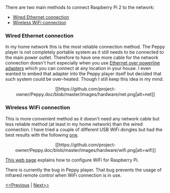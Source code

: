 There are two main methods to connect Raspberry Pi 2 to the network:
* [Wired Ethernet connection](#wired)
* [Wireless WiFi connection](#wifi)

### Wired Ethernet connection <a id="wired"></a>
In my home network this is the most reliable connection method. The Peppy player is not completely portable system as it still needs to be connected to the main power outlet. Therefore to have one more cable for the network connection doesn't hurt especially when you use [Ethernet over powerline adapters](http://www.amazon.com/gp/product/B00CUD1M66) which you can connect at any location in your house. I even wanted to embed that adapter into the Peppy player itself but decided that such system could be over-heated. Though I still keep this idea in my mind.
<p align="center">
[[https://github.com/project-owner/Peppy.doc/blob/master/images/hardware/net.png|alt=net]]
</p>

### Wireless WiFi connection <a id="wifi"></a>
This is more convenient method as it doesn't need any network cable but less reliable method (at least in my home network) than the wired connection. I have tried a couple of different USB WiFi dongles but had the best results with the following [one](http://www.amazon.com/CanaKit-Raspberry-Wireless-Adapter-Dongle/dp/B00GFAN498).
<p align="center">
[[https://github.com/project-owner/Peppy.doc/blob/master/images/hardware/wifi.png|alt=wifi]]
</p>

[This web page](https://www.raspberrypi.org/documentation/configuration/wireless/wireless-cli.md) explains how to configure WiFi for Raspberry Pi.

There is currently the bug in Peppy player. That bug prevents the usage of infrared remote control when WiFi connection is in use.

[<<Previous](https://github.com/project-owner/Peppy.doc/wiki/Cabling) | [Next>>](https://github.com/project-owner/Peppy.doc/wiki/Assembling)